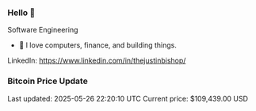 ### Hello 🤙  

Software Engineering

- 🔭 I love computers, finance, and building things.
  
LinkedIn: https://www.linkedin.com/in/thejustinbishop/  































































































































































































































































































































































































































































### Bitcoin Price Update
Last updated: 2025-05-26 22:20:10 UTC
Current price: $109,439.00 USD
